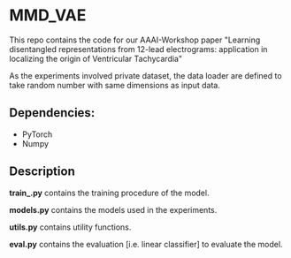 # MMD_VAE

This repo contains the code for our AAAI-Workshop paper "Learning disentangled representations from 12-lead electrograms: application in localizing the origin of Ventricular Tachycardia"

As the experiments involved private dataset, the data loader are defined to take random number with same dimensions as input data.

## Dependencies:

* PyTorch
* Numpy

## Description

**train_<modelName>.py** contains the training procedure of the model.
  
**models.py** contains the models used in the experiments.

**utils.py** contains utility functions.

**eval.py** contains the evaluation [i.e. linear classifier] to evaluate the model. 
